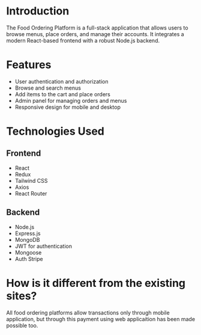 # Introduction
The Food Ordering Platform is a full-stack application that allows users to browse menus, place orders, and manage their accounts. It integrates a modern React-based frontend with a robust Node.js backend.

# Features
- User authentication and authorization
- Browse and search menus
- Add items to the cart and place orders
- Admin panel for managing orders and menus
- Responsive design for mobile and desktop

# Technologies Used
## Frontend
- React
- Redux
- Tailwind CSS
- Axios
- React Router
## Backend
- Node.js
- Express.js
- MongoDB
- JWT for authentication
- Mongoose
- Auth Stripe

# How is it different from the existing sites?
All food ordering platforms allow transactions only through mobile application, but through this payment using web applicaition has been made possible too.
